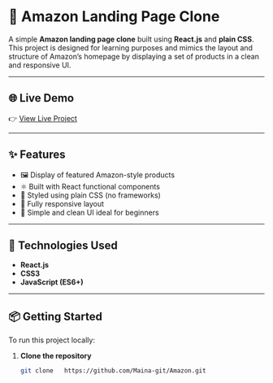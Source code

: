 # 🛒 Amazon Landing Page Clone

A simple **Amazon landing page clone** built using **React.js** and **plain CSS**. This project is designed for learning purposes and mimics the layout and structure of Amazon’s homepage by displaying a set of products in a clean and responsive UI.

---

## 🌐 Live Demo

👉 [View Live Project](https://francisamazon.netlify.app)

---

## ✨ Features

- 🖼️ Display of featured Amazon-style products
- ⚛️ Built with React functional components
- 💅 Styled using plain CSS (no frameworks)
- 📱 Fully responsive layout
- 🎯 Simple and clean UI ideal for beginners

---

## 🚀 Technologies Used

- **React.js**
- **CSS3**
- **JavaScript (ES6+)**

---

## 📦 Getting Started

To run this project locally:

1. **Clone the repository**
   ```bash
   git clone   https://github.com/Maina-git/Amazon.git
